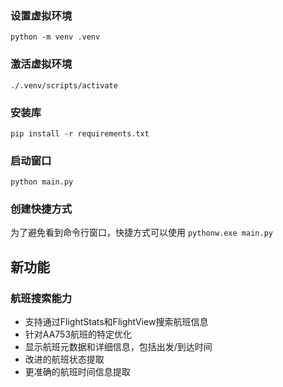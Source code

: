 ### 设置虚拟环境
`python -m venv .venv`

### 激活虚拟环境
`./.venv/scripts/activate`

### 安装库
`pip install -r requirements.txt`

### 启动窗口
`python main.py`

### 创建快捷方式
为了避免看到命令行窗口，快捷方式可以使用
`pythonw.exe main.py`

## 新功能

### 航班搜索能力
- 支持通过FlightStats和FlightView搜索航班信息
- 针对AA753航班的特定优化
- 显示航班元数据和详细信息，包括出发/到达时间
- 改进的航班状态提取
- 更准确的航班时间信息提取

